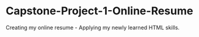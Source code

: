 # Capstone-Project-1-Online-Resume
 Creating my online resume - Applying my newly learned HTML skills.
